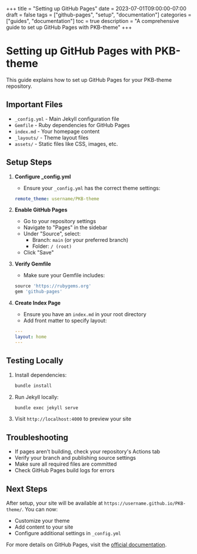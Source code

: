 +++
title = "Setting up GitHub Pages"
date = 2023-07-01T09:00:00-07:00
draft = false
tags = ["github-pages", "setup", "documentation"]
categories = ["guides", "documentation"] 
toc = true
description = "A comprehensive guide to set up GitHub Pages with PKB-theme"
+++

# Setting up GitHub Pages with PKB-theme

This guide explains how to set up GitHub Pages for your PKB-theme repository.

## Important Files

- `_config.yml` - Main Jekyll configuration file
- `Gemfile` - Ruby dependencies for GitHub Pages
- `index.md` - Your homepage content
- `_layouts/` - Theme layout files
- `assets/` - Static files like CSS, images, etc.

## Setup Steps

1. **Configure _config.yml**
   - Ensure your `_config.yml` has the correct theme settings:
   ```yaml
   remote_theme: username/PKB-theme
   ```

2. **Enable GitHub Pages**
   - Go to your repository settings
   - Navigate to "Pages" in the sidebar
   - Under "Source", select:
     - Branch: `main` (or your preferred branch)
     - Folder: `/ (root)`
   - Click "Save"

3. **Verify Gemfile**
   - Make sure your Gemfile includes:
   ```ruby
   source 'https://rubygems.org'
   gem 'github-pages'
   ```

4. **Create Index Page**
   - Ensure you have an `index.md` in your root directory
   - Add front matter to specify layout:
   ```yaml
   ---
   layout: home
   ---
   ```

## Testing Locally

1. Install dependencies:
   ```bash
   bundle install
   ```

2. Run Jekyll locally:
   ```bash
   bundle exec jekyll serve
   ```

3. Visit `http://localhost:4000` to preview your site

## Troubleshooting

- If pages aren't building, check your repository's Actions tab
- Verify your branch and publishing source settings
- Make sure all required files are committed
- Check GitHub Pages build logs for errors

## Next Steps

After setup, your site will be available at `https://username.github.io/PKB-theme/`. You can now:

- Customize your theme
- Add content to your site
- Configure additional settings in `_config.yml`

For more details on GitHub Pages, visit the [official documentation](https://docs.github.com/en/pages).
